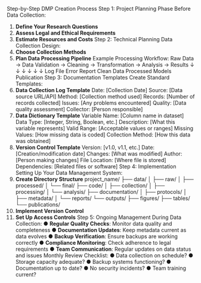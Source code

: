 Step-by-Step DMP Creation Process
Step 1: Project Planning Phase
Before Data Collection:
1. **Define Your Research Questions**
2. **Assess Legal and Ethical Requirements**
3. **Estimate Resources and Costs**
Step 2: Technical Planning
Data Collection Design:
1. **Choose Collection Methods**
2. **Plan Data Processing Pipeline**
Example Processing Workflow:
Raw Data → Data Validation → Cleaning → Transformation → Analysis → Results
↓ ↓ ↓ ↓ ↓ ↓ Log File
Error Report Clean Data Processed Models Publication
Step 3: Documentation Templates
Create Standard Templates:
1. **Data Collection Log Template**
Date: [Collection Date] Source: [Data source URL/API] Method: [Collection
method used] Records: [Number of records collected] Issues: [Any problems
encountered] Quality: [Data quality assessment] Collector: [Person
responsible]
2. **Data Dictionary Template**
Variable Name: [Column name in dataset] Data Type: [Integer, String,
Boolean, etc.] Description: [What this variable represents] Valid Range:
[Acceptable values or ranges] Missing Values: [How missing data is coded]
Collection Method: [How this data was obtained]
3. **Version Control Template**
Version: [v1.0, v1.1, etc.] Date: [Creation/modification date] Changes:
[What was modified] Author: [Person making changes] File Location: [Where
file is stored] Dependencies: [Related files or software]
Step 4: Implementation
Setting Up Your Data Management System:
1. **Create Directory Structure**
project_name/
├── data/ │
├── raw/ │
├── processed/ │
└── final/
├── code/ │
├── collection/ │
├── processing/ │
└── analysis/
├── documentation/ │
├── protocols/ │
├── metadata/ │
└── reports/
└── outputs/
├── figures/
├── tables/
└── publications/
2. **Implement Version Control**
3. **Set Up Access Controls**
Step 5: Ongoing Management
During Data Collection:
● **Regular Quality Checks**: Monitor data quality and completeness
● **Documentation Updates**: Keep metadata current as data evolves
● **Backup Verification**: Ensure backups are working correctly
● **Compliance Monitoring**: Check adherence to legal requirements
● **Team Communication**: Regular updates on data status and issues
Monthly Review Checklist:
● Data collection on schedule?
● Storage capacity adequate?
● Backup systems functioning?
● Documentation up to date?
● No security incidents?
● Team training current?
